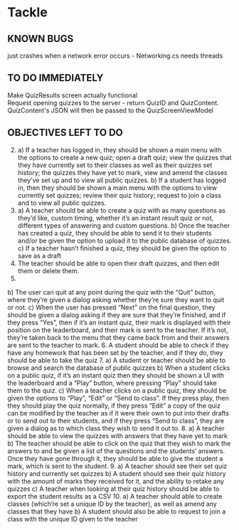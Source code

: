 # Tackle

## KNOWN BUGS
just crashes when a network error occurs - Networking.cs needs threads

## TO DO IMMEDIATELY
Make QuizResults screen actually functional <br />
Request opening quizzes to the server - return QuizID and QuizContent. QuizContent's JSON will then be passed to the QuizScreenViewModel

## OBJECTIVES LEFT TO DO

2.	a) If a teacher has logged in, they should be shown a main menu with the options to create a new quiz; open a draft quiz; view the quizzes that they have 
currently set to their classes as well as their quizzes set history; the quizzes they have yet to mark, view and amend the classes they’ve set up and to view 
all public quizzes.
b) If a student has logged in, then they should be shown a main menu with the options to view currently set quizzes; review their quiz history; request to join 
a class and to view all public quizzes.
3.	a) A teacher should be able to create a quiz with as many questions as they’d like, custom timing, whether it’s an instant result quiz or not, different 
types of answering and custom questions.
b) Once the teacher has created a quiz, they should be able to send it to their students and/or be given the option to upload it to the public database of 
quizzes.
c) If a teacher hasn’t finished a quiz, they should be given the option to save as a draft
4.	The teacher should be able to open their draft quizzes, and then edit them or delete them.
5.
b) The user can quit at any point during the quiz with the “Quit” button, where they’re given a dialog asking whether they’re sure they want to quit or not.
c) When the user has pressed “Next” on the final question, they should be given a dialog asking if they are sure that they’re finished, and if they press “Yes”, 
then if it’s an instant quiz, their mark is displayed with their position on the leaderboard, and their mark is sent to the teacher. If it’s not, they’re taken 
back to the menu that they came back from and their answers are sent to the teacher to mark.
6.	A student should be able to check if they have any homework that has been set by the teacher, and if they do, they should be able to take the quiz
7.	a) A student or teacher should be able to browse and search the database of public quizzes
b) When a student clicks on a public quiz, if it’s an instant quiz then they should be shown a UI with the leaderboard and a “Play” button, where pressing “Play”
 should take them to the quiz.
c) When a teacher clicks on a public quiz, they should be given the options to “Play”, “Edit” or “Send to class”. If they press play, then they should play the 
quiz normally, if they press “Edit” a copy of the quiz can be modified by the teacher as if it were their own to put into their drafts or to send out to their 
students, and if they press “Send to class”, they are given a dialog as to which class they wish to send it out to.
8.	a) A teacher should be able to view the quizzes with answers that they have yet to mark
	b) The teacher should be able to click on the quiz that they wish to mark the answers to and be given a list of the questions and the students’ answers. Once 
	they have gone through it, they should be able to give the student a mark, which is sent to the student.
9.	a) A teacher should see their set quiz history and currently set quizzes
b) A student should see their quiz history with the amount of marks they received for it, and the ability to retake any quizzes
c) A teacher when looking at their quiz history should be able to export the student results as a CSV
10.	a) A teacher should able to create classes (which’re set a unique ID by the teacher), as well as amend any classes that they have
b) A student should also be able to request to join a class with the unique ID given to the teacher
